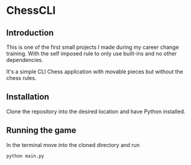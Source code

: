 # ChessCLI

## Introduction

This is one of the first small projects I made during my career change training. With the self imposed rule to only use built-ins and no other dependencies.

It's a simple CLI Chess application with movable pieces but without the chess rules.

## Installation

Clone the repository into the desired location and have Python installed.

## Running the game

In the terminal move into the cloned directory and run

```sh
python main.py
```
